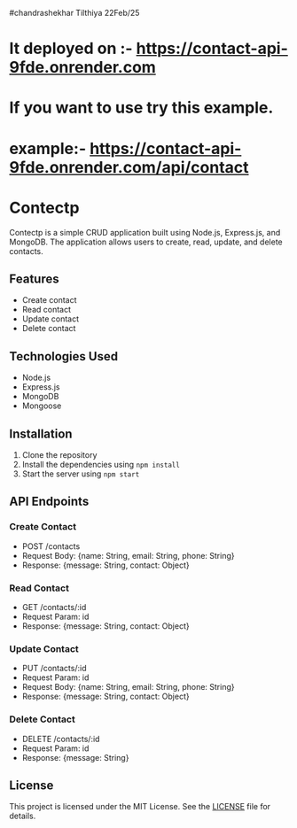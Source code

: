 #chandrashekhar Tilthiya  22Feb/25
# It deployed on :- https://contact-api-9fde.onrender.com      

# If you want to use try this example.

# example:- https://contact-api-9fde.onrender.com/api/contact

# Contectp

Contectp is a simple CRUD application built using Node.js, Express.js, and MongoDB. The application allows users to create, read, update, and delete contacts.

## Features

- Create contact
- Read contact
- Update contact
- Delete contact

## Technologies Used

- Node.js
- Express.js
- MongoDB
- Mongoose

## Installation  

1. Clone the repository
2. Install the dependencies using `npm install`
3. Start the server using `npm start`

## API Endpoints

### Create Contact

- POST /contacts
- Request Body: {name: String, email: String, phone: String}
- Response: {message: String, contact: Object}

### Read Contact

- GET /contacts/:id
- Request Param: id
- Response: {message: String, contact: Object}

### Update Contact

- PUT /contacts/:id
- Request Param: id
- Request Body: {name: String, email: String, phone: String}
- Response: {message: String, contact: Object}

### Delete Contact

- DELETE /contacts/:id
- Request Param: id
- Response: {message: String}

## License

This project is licensed under the MIT License. See the [LICENSE](LICENSE) file for details.
